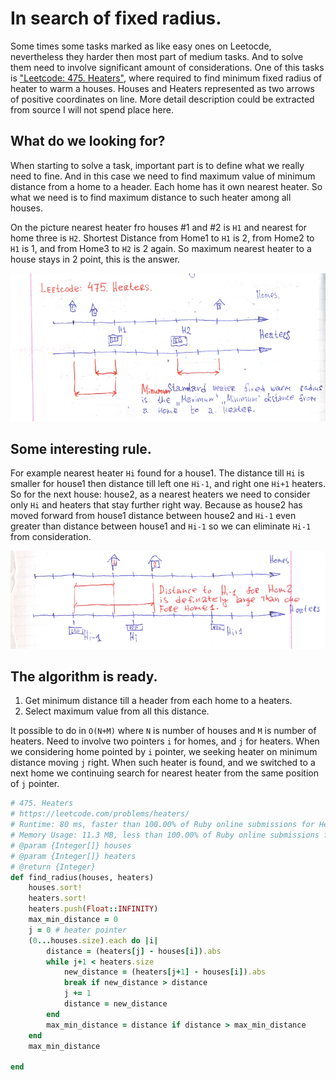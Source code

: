 # In search of fixed radius.

Some times some tasks marked as like easy ones on Leetocde, nevertheless they harder then most part of medium tasks. And to solve them need to involve significant amount of considerations. One of this tasks is ["Leetcode: 475. Heaters"](https://leetcode.com/problems/heaters/), where required to find minimum fixed radius of heater to warm a houses. Houses and Heaters represented as two arrows of positive coordinates on line. More detail description could be extracted from source I will not spend place here.

## What do we looking for?

When starting to solve a task, important part is to define what we really need to fine. And in this case we need to find maximum value of minimum distance from a home to a header. Each home has it own nearest heater. So what we need is to find maximum distance to such heater among all houses.

On the picture nearest heater fro houses #1 and #2 is `H1` and nearest for home three is `H2`.  Shortest Distance from Home1 to `H1` is 2, from Home2 to `H1` is 1, and from Home3 to `H2` is 2 again. So maximum nearest heater to a house stays in 2 point, this is the answer.

![We are seeking for a maximum value of nearest distance from a home to a heater.](lc475/01.png)

## Some interesting rule.

For example nearest heater `Hi` found for a house1. The distance till `Hi` is smaller for house1 then distance till left one `Hi-1`, and right one `Hi+1` heaters.  So for the next house: house2, as a nearest heaters we need to consider only `Hi` and heaters that stay further right way. Because as house2 has moved forward from house1 distance between house2 and `Hi-1` even greater than distance between house1 and `Hi-1` so we can eliminate `Hi-1` from consideration.

![When we found nearest heater for a home, search for next home started from the same heater.](lc475/02.png)


## The algorithm is ready.

1. Get minimum distance till a header from each home to a heaters.
2. Select maximum value from all this distance.

It possible to do in `O(N+M)` where `N` is number of houses and `M` is number of heaters. Need to involve two pointers `i` for homes, and `j` for heaters. When we considering home pointed by `i` pointer, we seeking heater on minimum distance moving `j` right. When such heater is found, and we switched to a next home we continuing search for nearest heater from the same position of `j` pointer.

```Ruby
# 475. Heaters
# https://leetcode.com/problems/heaters/
# Runtime: 80 ms, faster than 100.00% of Ruby online submissions for Heaters.
# Memory Usage: 11.3 MB, less than 100.00% of Ruby online submissions for Heaters.
# @param {Integer[]} houses
# @param {Integer[]} heaters
# @return {Integer}
def find_radius(houses, heaters)
    houses.sort!
    heaters.sort!
    heaters.push(Float::INFINITY)
    max_min_distance = 0
    j = 0 # heater pointer
    (0...houses.size).each do |i|
        distance = (heaters[j] - houses[i]).abs
        while j+1 < heaters.size 
            new_distance = (heaters[j+1] - houses[i]).abs
            break if new_distance > distance
            j += 1
            distance = new_distance
        end
        max_min_distance = distance if distance > max_min_distance
    end
    max_min_distance
    
end
```